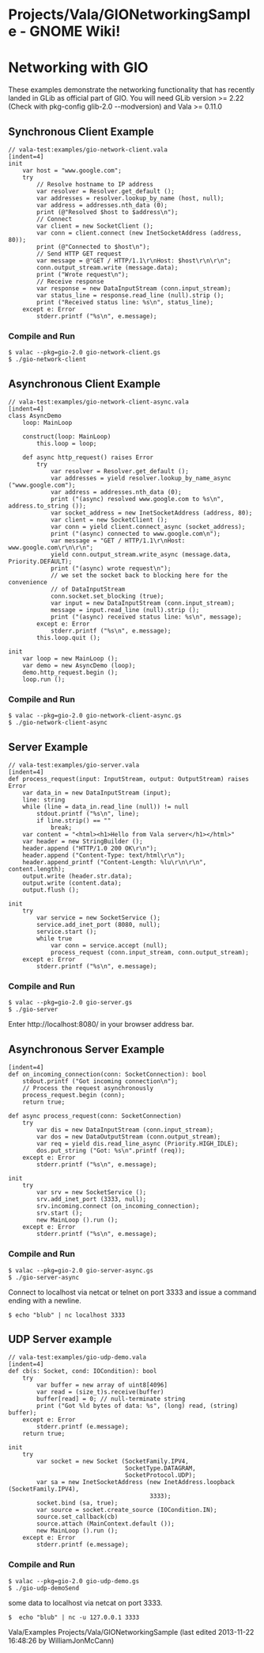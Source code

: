 # Projects/Vala/GIONetworkingSample - GNOME Wiki!
# Networking with GIO

These examples demonstrate the networking functionality that has recently landed
in GLib as official part of GIO. You will need GLib version >= 2.22 (Check
with pkg-config glib-2.0 --modversion) and Vala >= 0.11.0 

## Synchronous Client Example

```genie
// vala-test:examples/gio-network-client.vala
[indent=4]
init
    var host = "www.google.com";
    try
        // Resolve hostname to IP address
        var resolver = Resolver.get_default ();
        var addresses = resolver.lookup_by_name (host, null);
        var address = addresses.nth_data (0);
        print (@"Resolved $host to $address\n");
        // Connect
        var client = new SocketClient ();
        var conn = client.connect (new InetSocketAddress (address, 80));
        print (@"Connected to $host\n");
        // Send HTTP GET request
        var message = @"GET / HTTP/1.1\r\nHost: $host\r\n\r\n";
        conn.output_stream.write (message.data);
        print ("Wrote request\n");
        // Receive response
        var response = new DataInputStream (conn.input_stream);
        var status_line = response.read_line (null).strip ();
        print ("Received status line: %s\n", status_line);
    except e: Error
        stderr.printf ("%s\n", e.message);
```

### Compile and Run

```shell
$ valac --pkg=gio-2.0 gio-network-client.gs
$ ./gio-network-client
```


## Asynchronous Client Example
```genie
// vala-test:examples/gio-network-client-async.vala
[indent=4]
class AsyncDemo
    loop: MainLoop

    construct(loop: MainLoop)
        this.loop = loop;

    def async http_request() raises Error
        try
            var resolver = Resolver.get_default ();
            var addresses = yield resolver.lookup_by_name_async ("www.google.com");
            var address = addresses.nth_data (0);
            print ("(async) resolved www.google.com to %s\n", address.to_string ());
            var socket_address = new InetSocketAddress (address, 80);
            var client = new SocketClient ();
            var conn = yield client.connect_async (socket_address);
            print ("(async) connected to www.google.com\n");
            var message = "GET / HTTP/1.1\r\nHost: www.google.com\r\n\r\n";
            yield conn.output_stream.write_async (message.data, Priority.DEFAULT);
            print ("(async) wrote request\n");
            // we set the socket back to blocking here for the convenience
            // of DataInputStream
            conn.socket.set_blocking (true);
            var input = new DataInputStream (conn.input_stream);
            message = input.read_line (null).strip ();
            print ("(async) received status line: %s\n", message);
        except e: Error
            stderr.printf ("%s\n", e.message);
        this.loop.quit ();

init
    var loop = new MainLoop ();
    var demo = new AsyncDemo (loop);
    demo.http_request.begin ();
    loop.run ();
```

### Compile and Run

```shell
$ valac --pkg=gio-2.0 gio-network-client-async.gs
$ ./gio-network-client-async
```


## Server Example

```genie
// vala-test:examples/gio-server.vala
[indent=4]
def process_request(input: InputStream, output: OutputStream) raises Error
    var data_in = new DataInputStream (input);
    line: string
    while (line = data_in.read_line (null)) != null
        stdout.printf ("%s\n", line);
        if line.strip() == ""
            break;
    var content = "<html><h1>Hello from Vala server</h1></html>"
    var header = new StringBuilder ();
    header.append ("HTTP/1.0 200 OK\r\n");
    header.append ("Content-Type: text/html\r\n");
    header.append_printf ("Content-Length: %lu\r\n\r\n", content.length);
    output.write (header.str.data);
    output.write (content.data);
    output.flush ();

init
    try
        var service = new SocketService ();
        service.add_inet_port (8080, null);
        service.start ();
        while true
            var conn = service.accept (null);
            process_request (conn.input_stream, conn.output_stream);
    except e: Error
        stderr.printf ("%s\n", e.message);
```

### Compile and Run

```shell
$ valac --pkg=gio-2.0 gio-server.gs
$ ./gio-server
```

Enter http://localhost:8080/ in your browser address bar.


## Asynchronous Server Example

```genie
[indent=4]
def on_incoming_connection(conn: SocketConnection): bool
    stdout.printf ("Got incoming connection\n");
    // Process the request asynchronously
    process_request.begin (conn);
    return true;

def async process_request(conn: SocketConnection)
    try
        var dis = new DataInputStream (conn.input_stream);
        var dos = new DataOutputStream (conn.output_stream);
        var req = yield dis.read_line_async (Priority.HIGH_IDLE);
        dos.put_string ("Got: %s\n".printf (req));
    except e: Error
        stderr.printf ("%s\n", e.message);

init
    try
        var srv = new SocketService ();
        srv.add_inet_port (3333, null);
        srv.incoming.connect (on_incoming_connection);
        srv.start ();
        new MainLoop ().run ();
    except e: Error
        stderr.printf ("%s\n", e.message);
```

### Compile and Run

```shell
$ valac --pkg=gio-2.0 gio-server-async.gs
$ ./gio-server-async
```

Connect to localhost via netcat or telnet on port 3333 and issue a command
ending with a newline.

```
$ echo "blub" | nc localhost 3333
```


## UDP Server example

```genie
// vala-test:examples/gio-udp-demo.vala
[indent=4]
def cb(s: Socket, cond: IOCondition): bool
    try
        var buffer = new array of uint8[4096]
        var read = (size_t)s.receive(buffer)
        buffer[read] = 0; // null-terminate string
        print ("Got %ld bytes of data: %s", (long) read, (string) buffer);
    except e: Error
        stderr.printf (e.message);
    return true;

init
    try
        var socket = new Socket (SocketFamily.IPV4,
                                 SocketType.DATAGRAM,
                                 SocketProtocol.UDP);
        var sa = new InetSocketAddress (new InetAddress.loopback (SocketFamily.IPV4),
                                        3333);
        socket.bind (sa, true);
        var source = socket.create_source (IOCondition.IN);
        source.set_callback(cb)
        source.attach (MainContext.default ());
        new MainLoop ().run ();
    except e: Error
        stderr.printf (e.message);
```

### Compile and Run

```shell
$ valac --pkg=gio-2.0 gio-udp-demo.gs
$ ./gio-udp-demoSend
```

some data to localhost via netcat on port 3333.

```shell
$  echo "blub" | nc -u 127.0.0.1 3333
```

Vala/Examples Projects/Vala/GIONetworkingSample
    (last edited 2013-11-22 16:48:26 by WilliamJonMcCann)
